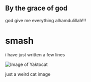## By the grace of god
god give me everything alhamdulillah!!!

# smash

i have just written a few lines 

![Image of Yaktocat](https://octodex.github.com/images/yaktocat.png)

just a weird cat image
